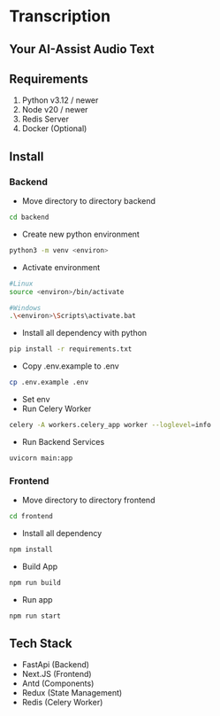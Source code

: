 # Transcription

## **Your AI-Assist Audio Text**

## Requirements

1. Python v3.12 / newer
2. Node v20 / newer
3. Redis Server
4. Docker (Optional)

## Install

### Backend

- Move directory to directory backend

```bash
cd backend
```

- Create new python environment

```bash
python3 -m venv <environ>
```

- Activate environment

```bash
#Linux
source <environ>/bin/activate

#Windows
.\<environ>\Scripts\activate.bat
```

- Install all dependency with python

```bash
pip install -r requirements.txt
```

- Copy .env.example to .env

```bash
cp .env.example .env
```

- Set env
- Run Celery Worker

```bash
celery -A workers.celery_app worker --loglevel=info
```

- Run Backend Services

```bash
uvicorn main:app
```

### Frontend

- Move directory to directory frontend

```bash
cd frontend
```

- Install all dependency

```bash
npm install
```

- Build App

```bash
npm run build
```

- Run app

```bash
npm run start
```

## Tech Stack

- FastApi (Backend)
- Next.JS (Frontend)
- Antd (Components)
- Redux (State Management)
- Redis (Celery Worker)